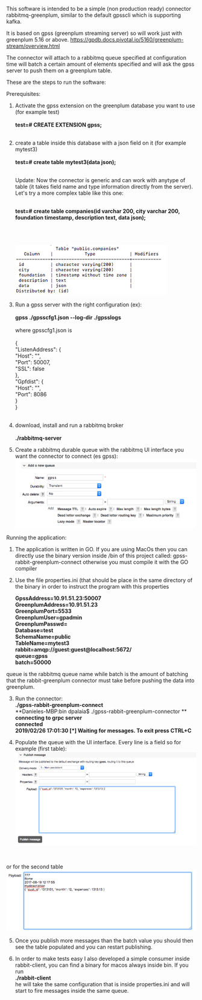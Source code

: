 This software is intended to be a simple (non production ready) connector rabbitmq-greenplum, similar to the default gpsscli which is supporting kafka.

It is based on gpss (greenplum streaming server) so will work just with greenplum 5.16 or above.
https://gpdb.docs.pivotal.io/5160/greenplum-stream/overview.html

The connector will attach to a rabbitmq queue specified at configuration time will batch a certain amount of elements specified and will ask the gpss server to push them on a greenplum table.

These are the steps to run the software:

Prerequisites:

1. Activate the gpss extension on the greenplum database you want to use (for example test)<br/><br/>
   **test=# CREATE EXTENSION gpss;**<br/><br/>
   
2. create a table inside this database with a json field on it (for example mytest3)<br/><br/>
   **test=# create table mytest3(data json);**<br/><br/>
   
   Update: Now the connector is generic and can work with anytype of table (it takes field name and type information    directly from the server). Let's try a more complex table like this one:<br/><br/>
   
   **test=# create table companies(id varchar 200, city varchar 200, foundation timestamp, description text, data json);<br/><br/>**<br/><br/>
   
   ![Screenshot](definition.png)
   
   
3. Run a gpss server with the right configuration (ex):<br/><br/>
  **gpss ./gpsscfg1.json --log-dir ./gpsslogs** <br/><br/>
  where gpsscfg1.json is <br/><br/>
  {<br/>
    "ListenAddress": {<br/>
        "Host": "",<br/>
        "Port": 50007,<br/>
        "SSL": false<br/>
    },<br/>
    "Gpfdist": {<br/>
        "Host": "",<br/>
        "Port": 8086<br/>
    }<br/>
}<br/><br/>

4. download, install and run a rabbitmq broker<br/><br/>
 **./rabbitmq-server**

5. Create a rabbitmq durable queue with the rabbitmq UI interface you want the connector to connect (es gpss):<br/>
  ![Screenshot](queue.png)<br/>
  
Running the application:<br/>

1. The application is written in GO. If you are using MacOs then you can directly use the binary version inside /bin of this project called: gpss-rabbit-greenplum-connect otherwise you must compile it with the GO compiler<br/>

2. Use the file properties.ini (that should be place in the same directory of the binary in order to instruct the program with this properties<br/>

    **GpssAddress=10.91.51.23:50007**<br/>
    **GreenplumAddress=10.91.51.23**<br/>
    **GreenplumPort=5533**<br/>
    **GreenplumUser=gpadmin**<br/>
    **GreenplumPasswd=**<br/> 
    **Database=test**<br/>
    **SchemaName=public**<br/>
    **TableName=mytest3**<br/>
    **rabbit=amqp://guest:guest@localhost:5672/**<br/>
    **queue=gpss**<br/>
    **batch=50000** <br/>

queue is the rabbitmq queue name while batch is the amount of batching that the rabbit-greenplum connector must take before pushing the data into greenplum.<br/>

3. Run the connector:<br/>
**./gpss-rabbit-greenplum-connect**<br/> 
**Danieles-MBP:bin dpalaia$ ./gpss-rabbit-greenplum-connector **<br/>
**connecting to grpc server**<br/>
**connected**<br/>
**2019/02/26 17:01:30  [*] Waiting for messages. To exit press CTRL+C**<br/>

4. Populate the queue with the UI interface. Every line is a field so for example (first table):<br/>
![Screenshot](queue2.png)
<br/>

or for the second table 
![Screenshot](queue3.png)


5. Once you publish more messages than the batch value you should then see the table populated and you can restart publishing.<br/>

6. In order to make tests easy I also developed a simple consumer inside rabbit-client, you can find a binary for macos always inside bin.
If you run<br/>
**./rabbit-client**<br/>
he will take the same configuration that is inside properties.ini and will start to fire messages inside the same queue.
